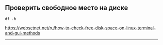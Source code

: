 ## Проверить свободное место на диске

`df -h`

https://websetnet.net/ru/how-to-check-free-disk-space-on-linux-terminal-and-gui-methods

---
